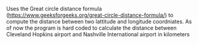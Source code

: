 Uses the Great circle distance formula (https://www.geeksforgeeks.org/great-circle-distance-formula/) to compute the distance between two lattitude and longitude coordniates. As of now the program is hard coded to calculate the distance between Cleveland Hopkins airport and Nashville International airport in kilometers
